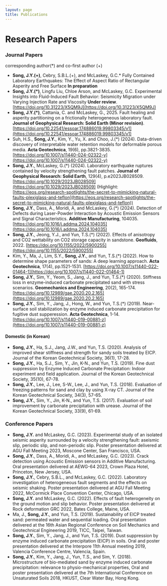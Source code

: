 ```yaml
---
layout: page
title: Publications
---
```




# Research Papers

### Journal Papers

corresponding author(*) and co-first author (+)
- **Song, J.Y.(+)**, Cebry, S.B.L.(+), and McLaskey, G.C.* Fully Contained Laboratory Earthquakes: The Effect of Aspect Ratio of Rectangular Asperity and Free Surface **In preparation**
- **Song, J.Y.(*)**, Lingfu Liu, Chloe Arson, and McLaskey, G.C. Experimental Insights into Fluid-Induced Fault Behavior: Seismicity Migration under Varying Injection Rate and Viscosity **Under review**.[https://doi.org/10.31223/X5QM9J](https://doi.org/10.31223/X5QM9J) 
- **Song, J.Y.(*)**, Cattania, C. and McLaskey, G., 2025. Fault healing and asperity partitioning on a frictionally heterogeneous laboratory fault. **Journal of Geophysical Research: Solid Earth (Minor revision)**. [https://doi.org/10.22541/essoar.174886019.99803345/v1](https://doi.org/10.22541/essoar.174886019.99803345/v1) 
- Suh, H.S., **Song, J.Y.**, Kim, Y., Yu, X. and Choo, J.(*) (2024). Data-driven discovery of interpretable water retention models for deformable porous media. **Acta Geotechnica**, 19(6), pp.3821-3835. [https://doi.org/10.1007/s11440-024-02322-y](https://doi.org/10.1007/s11440-024-02322-y)
- **Song, J.Y.**, McLaskey, G.(*) (2024). Laboratory earthquake ruptures contained by velocity strengthening fault patches. **Journal of Geophysical Research: Solid Earth**, 129(4), p.e2023JB028509. [https://doi.org/10.1029/2023JB028509](https://doi.org/10.1029/2023JB028509) (Highlight: [https://eos.org/research-spotlights/the-secret-to-mimicking-natural-faults-plexiglass-and-teflon](https://eos.org/research-spotlights/the-secret-to-mimicking-natural-faults-plexiglass-and-teflon))
- **Song, J.Y.**, Dass, A., Moridi, A, and McLaskey, G.(*) (2024). Detection of Defects during Laser-Powder Interaction by Acoustic Emission Sensors and Signal Characteristics. **Additive Manufacturing**, 104035. [https://doi.org/10.1016/j.addma.2024.104035](https://doi.org/10.1016/j.addma.2024.104035)
- **Song, J.Y.**, Jeong, Y.J., and Yun, T.S.(*) (2022). Effects of anisotropy and CO2 wettability on CO2 storage capacity in sandstone. **Geofluids**, 2022. [https://doi.org/10.1155/2022/5900255](https://doi.org/10.1155/2022/5900255)
- Kim, Y., Ma, J., Lim, S.Y., **Song, J.Y.**, and Yun, T.S.(*) (2022). How to determine shape parameters of sands: A deep learning approach. **Acta Geotechnica**, 17(4), pp.1521-1531. [https://doi.org/10.1007/s11440-022-01464-1](https://doi.org/10.1007/s11440-022-01464-1)
- **Song, J.Y.**, Sim, Y., Yeom, S., Jang, J., and Yun, T.S.(*) (2020). Stiffness loss in enzyme-induced carbonate precipitated sand with stress scenarios. **Geomechanics and Engineering**, 20(2), 165-174. [https://doi.org/10.12989/gae.2020.20.2.165](https://doi.org/10.12989/gae.2020.20.2.165)
- **Song, J.Y.**, Sim, Y., Jang, J., Hong, W., and Yun, T.S.(*) (2019). Near-surface soil stabilization by enzyme induced carbonate precipitation for fugitive dust supperession. **Acta Geotechnica**, 1-14. [https://doi.org/10.1007/s11440-019-00881-z](https://doi.org/10.1007/s11440-019-00881-z)

#### Domestic (in Korean)
- **Song, J.Y.**, Ha, S.J., Jang, J.W., and Yun, T.S. (2020). Analysis of improved shear stiffness and strength for sandy soils treated by EICP. Journal of the Korean Geotechnical Society, 36(1), 17-28. 
- **Song, J.Y.**, Ha, S.J., Sim, Y., Jin, K-N., and Yun, T.S. (2019). Fine dust suppression by Enzyme Induced Carbonate Precipitation: Indoor experiment and field application. Journal of the Korean Geotechnical Society, 35(10), 67-78. 
- **Song, J.Y.**, Lee, J., Lee, S-W., Lee, J., and Yun, T.S. (2018). Evaluation of freezing patterns for sand and clay by using X-ray CT. Journal of the Korean Geotechnical Society, 34(3), 57-65. 
- **Song, J.Y.**, Sim, Y., Jin, K-N., and Yun, T.S. (2017). Evaluation of soil improvement by carbonate precipitation with urease. Journal of the Korean Geotechnical Society, 33(9), 61-69. 


### Conference Papers

- **Song, J.Y.** and McLaskey, G.C. (2023). Experimental study of an isolated seismic asperity surrounded by a velocity strengthening fault: aseismic slip, periodic slip, and non-periodic slip. Poster presentation delivered at AGU Fall Meeting 2023, Moscone Center, San Francisco, USA.
- **Song, J.Y.**, Dass, A., Moridi, A., and McLaskey, G.C. (2023). Crack detection using Acoustic Emission sensors in Additive Manufacturing. Oral presentation delivered at AEWG-64 2023, Crown Plaza Hotel, Princeton, New Jersey, USA.
- **Song, J.Y.**, Cebry, S.B.L., and McLaskey, G.C. (2022). Laboratory investigation of heterogeneous fault segments and the effects on seismic shaking. Poster presentation delivered at AGU Fall Meeting 2022, McCormick Place Convention Center, Chicago, USA.
- **Song, J.Y.** and McLaskey, G.C. (2022). Effects of fault heterogeneity on the ground motion and slip behavior. Poster presentation delivered at Rock deformation GRC 2022, Bates College, Maine, USA.
- Ma, J., **Song, J.Y.**, and Yun, T.S. (2019). Sustainability of EICP treated sand: permeated water and sequential loading. Oral presentation delivered at the 16th Asian Regional Conference on Soil Mechanics and Geotechnical Engineering 2019, TICC, Taipei, Taiwan.
- **Song, J.Y.**, Sim, Y., Jang, J., and Yun, T.S. (2019). Dust suppression by enzyme induced carbonate precipitation (EICP) in soils. Oral and poster presentation delivered at the Interpore 11th Annual meeting 2019, Valencia Conference Centre, Valencia, Spain.
- **Song, J.Y.**, Kim, Y., Jang, J., Yun, T.S., and Sim, Y. (2018). Microstructure of bio-mediated sand by enzyme induced carbonate precipitation: relevance to physio-mechanical properties, Oral and poster presentation delivered at the 7th International Conference on Unsaturated Soils 2018, HKUST, Clear Water Bay, Hong Kong.

